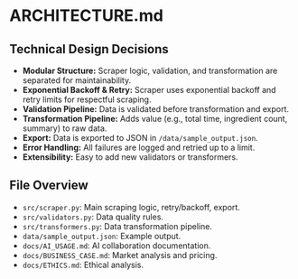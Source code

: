 # ARCHITECTURE.md

## Technical Design Decisions

- **Modular Structure:** Scraper logic, validation, and transformation are separated for maintainability.
- **Exponential Backoff & Retry:** Scraper uses exponential backoff and retry limits for respectful scraping.
- **Validation Pipeline:** Data is validated before transformation and export.
- **Transformation Pipeline:** Adds value (e.g., total time, ingredient count, summary) to raw data.
- **Export:** Data is exported to JSON in `/data/sample_output.json`.
- **Error Handling:** All failures are logged and retried up to a limit.
- **Extensibility:** Easy to add new validators or transformers.

## File Overview
- `src/scraper.py`: Main scraping logic, retry/backoff, export.
- `src/validators.py`: Data quality rules.
- `src/transformers.py`: Data transformation pipeline.
- `data/sample_output.json`: Example output.
- `docs/AI_USAGE.md`: AI collaboration documentation.
- `docs/BUSINESS_CASE.md`: Market analysis and pricing.
- `docs/ETHICS.md`: Ethical analysis.
